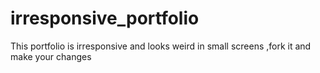 # irresponsive_portfolio

This portfolio is irresponsive and looks weird in small screens ,fork it and make your changes
